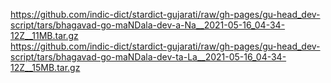 https://github.com/indic-dict/stardict-gujarati/raw/gh-pages/gu-head_dev-script/tars/bhagavad-go-maNDala-dev-a-Na__2021-05-16_04-34-12Z__11MB.tar.gz  
https://github.com/indic-dict/stardict-gujarati/raw/gh-pages/gu-head_dev-script/tars/bhagavad-go-maNDala-dev-ta-La__2021-05-16_04-34-12Z__15MB.tar.gz  
